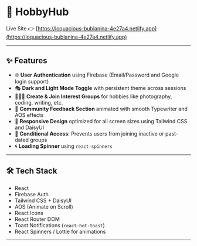  # 🎯 HobbyHub

Live Site 👉 [https://loquacious-bublanina-4e27a4.netlify.app](https://loquacious-bublanina-4e27a4.netlify.app)

---

## ✨ Features

- 🌐 **User Authentication** using Firebase (Email/Password and Google login support)
- 🎭 **Dark and Light Mode Toggle** with persistent theme across sessions
- 🧑‍🤝‍🧑 **Create & Join Interest Groups** for hobbies like photography, coding, writing, etc.
- 💬 **Community Feedback Section** animated with smooth Typewriter and AOS effects
- 🚀 **Responsive Design** optimized for all screen sizes using Tailwind CSS and DaisyUI
- 🔐 **Conditional Access**: Prevents users from joining inactive or past-dated groups
- 🌀 **Loading Spinner** using `react-spinners`

---

## 🛠️ Tech Stack

- React
- Firebase Auth
- Tailwind CSS + DaisyUI
- AOS (Animate on Scroll)
- React Icons
- React Router DOM
- Toast Notifications (`react-hot-toast`)
- React Spinners / Lottie for animations

---



